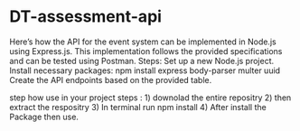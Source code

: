 ﻿# DT-assessment-api
Here’s how the API for the event system can be implemented in Node.js using Express.js. This implementation follows the provided specifications and can be tested using Postman.
Steps: Set up a new Node.js project.
Install necessary packages: npm install express body-parser multer uuid
Create the API endpoints based on the provided table.

step how use in your project
steps : 1)  downolad the entire repositry
        2)  then extract the respositry
        3)  In terminal run npm install
        4)  After install the Package then use.
